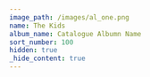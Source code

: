 ```yaml
---
image_path: /images/al_one.png
name: The Kids
album_name: Catalogue Albumn Name
sort_number: 100
hidden: true
_hide_content: true
---
```

